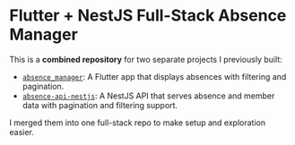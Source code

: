 # Flutter + NestJS Full-Stack Absence Manager

This is a **combined repository** for two separate projects I previously built:

- [`absence_manager`](https://github.com/ahmeddhus/absence_manager): A Flutter app that displays absences with filtering and pagination.
- [`absence-api-nestjs`](https://github.com/ahmeddhus/absence-api-nestjs): A NestJS API that serves absence and member data with pagination and filtering support.

I merged them into one full-stack repo to make setup and exploration easier.
